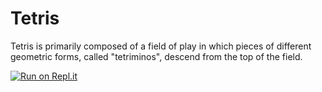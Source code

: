 # Tetris
Tetris is primarily composed of a field of play in which pieces of different geometric forms, called "tetriminos", descend from the top of the field.

[![Run on Repl.it](https://repl.it/badge/github/kite-jegadees/Tetris)](https://repl.it/github/kite-jegadees/Tetris)